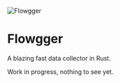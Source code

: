 
![Flowgger](https://raw.github.com/jedisct1/flowgger/master/flowgger.png)

Flowgger
========

A blazing fast data collector in Rust.

Work in progress, nothing to see yet.
